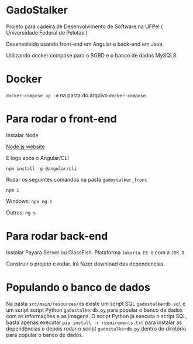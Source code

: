 # GadoStalker
Projeto para cadeira de Desenvolvimento de Software na UFPel ( Universidade Federal de Pelotas )

Desenvolvido usando front-end em Angular e back-end em Java.

Utilizando docker compose para o SGBD e o banco de dados MySQL8.

# Docker
```docker-compose up -d``` na pasta do arquivo ```docker-compose```

# Para rodar o front-end
Instalar Node 

[Node.js website](https://nodejs.org/en/)

E logo após o Angular/CLI

```npm install -g @angular/cli```

Rodar os seguintes comandos na pasta ```gadostalker_front```

```npm i```

Windows: ```npx ng s```

Outros: ```ng s```

# Para rodar back-end
Instalar Payara Server ou GlassFish. Plataforma ```Jakarta EE 8``` com a ```JDK 8```.

Construir o projeto e rodar. Irá fazer download das dependencias.

# Populando o banco de dados
Na pasta ```src/main/resources/db``` existe um script SQL ```gadostalkerdb.sql``` e um script script Python ```gadostalkerdb.py``` para popular o banco de dados com as informações e as imagens. O script Python já executa o script SQL, basta apenas executar ```pip install -r requirements.txt``` para instalar as dependências e depois rodar o script ```gadostalkerdb.py``` dentro do diretório para popular o banco de dados.
